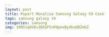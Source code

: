 ```yaml
---
layout: post
title: Popart Monalisa Samsung Galaxy S9 Case
tags: samsung galaxy s9
categories: samsung
img: 10N5iq8U8u1BEGPInR9pmxBydbuQBZm6Z
---
```

